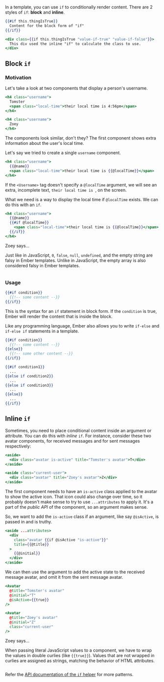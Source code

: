 In a template, you can use `if` to conditionally render content. There are 2 styles of `if`: **block** and **inline**.

```handlebars
{{#if this.thingIsTrue}}
  Content for the block form of "if"
{{/if}}

<div class={{if this.thingIsTrue "value-if-true" "value-if-false"}}>
  This div used the inline "if" to calculate the class to use.
</div>
```


## Block `if`

### Motivation

Let's take a look at two components that display a person's username.

```handlebars {data-filename="app/components/received-message/username.hbs"}
<h4 class="username">
  Tomster
  <span class="local-time">their local time is 4:56pm</span>
</h4>
```

```handlebars {data-filename="app/components/sent-message/username.hbs"}
<h4 class="username">
  Zoey
</h4>
```

The components look similar, don't they? The first component shows extra information about the user's local time.

Let's say we tried to create a single `username` component.

```handlebars {data-filename="app/components/username.hbs"}
<h4 class="username">
  {{@name}}
  <span class="local-time">their local time is {{@localTime}}</span>
</h4>
```

If the `<Username>` tag doesn't specify a `@localTime` argument, we will see an extra, incomplete text, `their local time is `, on the screen.

What we need is a way to display the local time if `@localTime` exists. We can do this with an `if`.

```handlebars {data-filename="app/components/username.hbs"}
<h4 class="username">
  {{@name}}
  {{#if @localTime}}
    <span class="local-time">their local time is {{@localTime}}</span>
  {{/if}}
</h4>
```

<div class="cta">
  <div class="cta-note">
    <div class="cta-note-body">
      <div class="cta-note-heading">Zoey says...</div>
      <div class="cta-note-message">
        <p>
          Just like in JavaScript, <code>0</code>, <code>false</code>, <code>null</code>, <code>undefined</code>, and the empty string are falsy in Ember templates. Unlike in JavaScript, the empty array is also considered falsy in Ember templates.
        </p>
      </div>
    </div>
    <img src="/images/mascots/zoey.png" role="presentation" alt="">
  </div>
</div>

### Usage

```handlebars {data-filename="app/components/my-component.hbs"}
{{#if condition}}
  {{!-- some content --}}
{{/if}}
```

This is the syntax for an `if` statement in block form. If the `condition` is true, Ember will render the content that is inside the block.

Like any programming language, Ember also allows you to write `if-else` and `if-else if` statements in a template.

```handlebars {data-filename="app/components/my-component.hbs"}
{{#if condition}}
  {{!-- some content --}}
{{else}}
  {{!-- some other content --}}
{{/if}}

{{#if condition1}}
  ...
{{else if condition2}}
  ...
{{else if condition3}}
  ...
{{else}}
  ...
{{/if}}
```


## Inline `if`

Sometimes, you need to place conditional content inside an argument or
attribute. You can do this with _inline_ `if`. For instance, consider these two
avatar components, for received messages and for sent messages respectively:

```handlebars {data-filename="app/components/received-message/avatar.hbs"}
<aside>
  <div class="avatar is-active" title="Tomster's avatar">T</div>
</aside>
```

```handlebars {data-filename="app/components/sent-message/avatar.hbs"}
<aside class="current-user">
  <div class="avatar" title="Zoey's avatar">Z</div>
</aside>
```

The first component needs to have an `is-active` class applied to the avatar to
show the active icon. That icon could also change over time, so it probably
doesn't make sense to try to use `...attributes` to apply it. It's a part of the
_public API_ of the component, so an argument makes sense.

So, we want to add the `is-active` class if an argument, like say `@isActive`,
is passed in and is truthy.

```handlebars {data-filename="app/components/avatar.hbs"}
<aside ...attributes>
  <div
    class="avatar {{if @isActive "is-active"}}"
    title={{@title}}
  >
    {{@initial}}
  </div>
</aside>
```

We can then use the argument to add the active state to the received message
avatar, and omit it from the sent message avatar.

```handlebars {data-filename="app/components/received-message/avatar.hbs"}
<Avatar
  @title="Tomster's avatar"
  @initial="T"
  @isActive={{true}}
/>
```

```handlebars {data-filename="app/components/sent-message/avatar.hbs"}
<Avatar
  @title="Zoey's avatar"
  @initial="Z"
  class="current-user"
/>
```

<div class="cta">
  <div class="cta-note">
    <div class="cta-note-body">
      <div class="cta-note-heading">Zoey says...</div>
      <div class="cta-note-message">
        <p>
          When passing literal JavaScript values to a component, we have to wrap
          the values in double curlies (like <code>{{true}}</code>). Values that
          are not wrapped in curlies are assigned as strings, matching the
          behavior of HTML attributes.
        </p>
      </div>
    </div>
    <img src="/images/mascots/zoey.png" role="presentation" alt="">
  </div>
</div>

Refer the [API documentation of the `if` helper](https://api.emberjs.com/ember/release/classes/Ember.Templates.helpers/methods/if?anchor=if) for more patterns.
